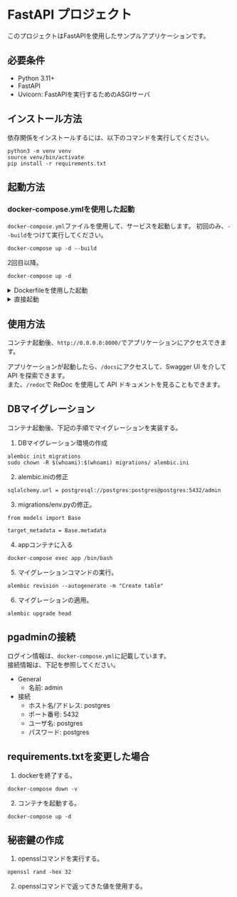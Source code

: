 # FastAPI プロジェクト

このプロジェクトはFastAPIを使用したサンプルアプリケーションです。

## 必要条件

- Python 3.11+
- FastAPI
- Uvicorn: FastAPIを実行するためのASGIサーバ

## インストール方法

依存関係をインストールするには、以下のコマンドを実行してください。

```bash:
python3 -m venv venv
source venv/bin/activate
pip install -r requirements.txt
```

## 起動方法

### docker-compose.ymlを使用した起動

`docker-compose.yml`ファイルを使用して、サービスを起動します。
初回のみ、`--build`をつけて実行してください。

```bash:
docker-compose up -d --build
```

2回目以降。
```bash:
docker-compose up -d
```

<details><summary>Dockerfileを使用した起動</summary>
Dockerfileを使用してコンテナをビルドし、実行します。  

このプロジェクトはFastAPIを使用しています。  

```bash:
docker build -t fastapi-app .
docker run -d --name fastapi-app -p 8000:8000 fastapi-app
```
</details>

<details><summary>直接起動</summary>
`main.py`を直接実行することで、アプリケーションを起動できます。

```bash:
uvicorn main:app --reload
```
</details>

## 使用方法

コンテナ起動後、`http://0.0.0.0:8000/`でアプリケーションにアクセスできます。  

アプリケーションが起動したら、`/docs`にアクセスして、Swagger UI を介して API を探索できます。  
また、`/redoc`で ReDoc を使用して API ドキュメントを見ることもできます。

## DBマイグレーション

コンテナ起動後、下記の手順でマイグレーションを実装する。  

1. DBマイグレーション環境の作成

  ```bash:
  alembic init migrations
  sudo chown -R $(whoami):$(whoami) migrations/ alembic.ini
  ```

2. alembic.iniの修正

  ```ini:
  sqlalchemy.url = postgresql://postgres:postgres@postgres:5432/admin
  ```

3. migrations/env.pyの修正。

  ```python: env.py
  from models import Base

  target_metadata = Base.metadata
  ```

4. appコンテナに入る

  ```bash:
  docker-compose exec app /bin/bash
  ```

5. マイグレーションコマンドの実行。

  ```bash:
  alembic revision --autogenerate -m "Create table"
  ```

6. マイグレーションの適用。

  ```bash:
  alembic upgrade head
  ```

## pgadminの接続

ログイン情報は、`docker-compose.yml`に記載しています。  
接続情報は、下記を参照してください。  

- General
  - 名前: admin
- 接続
  - ホスト名/アドレス: postgres
  - ポート番号: 5432
  - ユーザ名: postgres
  - パスワード: postgres

## requirements.txtを変更した場合

1. dockerを終了する。
```bash:
docker-compose down -v
```

2. コンテナを起動する。
```bash:
docker-compose up -d
```

## 秘密鍵の作成

1. opensslコマンドを実行する。

```bash:
openssl rand -hex 32
```

2. opensslコマンドで返ってきた値を使用する。
